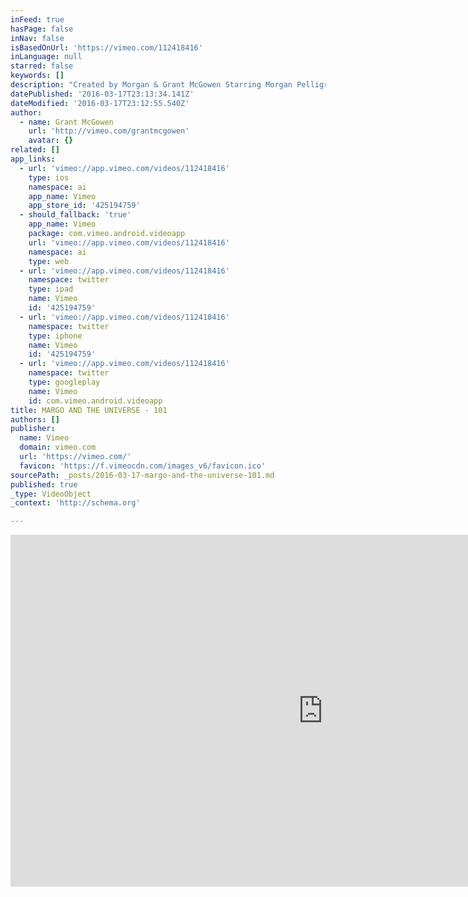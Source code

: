 ```yaml
---
inFeed: true
hasPage: false
inNav: false
isBasedOnUrl: 'https://vimeo.com/112418416'
inLanguage: null
starred: false
keywords: []
description: "Created by Morgan & Grant McGowen Starring Morgan Pelligrino, Elena Bargo, Mandi Kerr, Grant McGowen, Robby Glade, Will Dove, Sara Bess Norton, Hillary Heath, Andy Fleming Crew: Josh Cubas, Drake Simons, Nicole Kemper, Hillary Heath, Sarah Hodges, Aileen Solis, Cyn Sin, Will Culick, Grant McGowen, Rachel Shuey, Preston Goodson, Allison Reitz, Marinna Guzy, Colin Lechner With Music by: Divine Suns, Merry Go Rounds, Greer Ashton, Jesse Tyler and Adelaide Tai Presented by Pinch 'n' Ouch Theatre"
datePublished: '2016-03-17T23:13:34.141Z'
dateModified: '2016-03-17T23:12:55.540Z'
author:
  - name: Grant McGowen
    url: 'http://vimeo.com/grantmcgowen'
    avatar: {}
related: []
app_links:
  - url: 'vimeo://app.vimeo.com/videos/112418416'
    type: ios
    namespace: ai
    app_name: Vimeo
    app_store_id: '425194759'
  - should_fallback: 'true'
    app_name: Vimeo
    package: com.vimeo.android.videoapp
    url: 'vimeo://app.vimeo.com/videos/112418416'
    namespace: ai
    type: web
  - url: 'vimeo://app.vimeo.com/videos/112418416'
    namespace: twitter
    type: ipad
    name: Vimeo
    id: '425194759'
  - url: 'vimeo://app.vimeo.com/videos/112418416'
    namespace: twitter
    type: iphone
    name: Vimeo
    id: '425194759'
  - url: 'vimeo://app.vimeo.com/videos/112418416'
    namespace: twitter
    type: googleplay
    name: Vimeo
    id: com.vimeo.android.videoapp
title: MARGO AND THE UNIVERSE - 101
authors: []
publisher:
  name: Vimeo
  domain: vimeo.com
  url: 'https://vimeo.com/'
  favicon: 'https://f.vimeocdn.com/images_v6/favicon.ico'
sourcePath: _posts/2016-03-17-margo-and-the-universe-101.md
published: true
_type: VideoObject
_context: 'http://schema.org'

---
```

<iframe src="https://cdn.embedly.com/widgets/media.html?src=https%3A%2F%2Fplayer.vimeo.com%2Fvideo%2F112418416&amp;url=https%3A%2F%2Fvimeo.com%2F112418416&amp;image=http%3A%2F%2Fi.vimeocdn.com%2Fvideo%2F497384069_1280.jpg&amp;key=b7d04c9b404c499eba89ee7072e1c4f7&amp;type=text%2Fhtml&amp;schema=vimeo" width="1000" height="563" scrolling="no" frameborder="0" allowfullscreen="allowfullscreen" style=""></iframe>